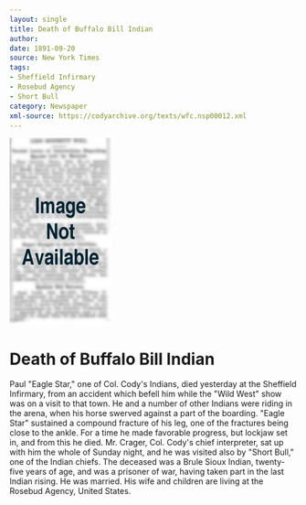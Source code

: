 ```yaml
---
layout: single
title: Death of Buffalo Bill Indian
author: 
date: 1891-09-20
source: New York Times
tags:
- Sheffield Infirmary
- Rosebud Agency
- Short Bull
category: Newspaper
xml-source: https://codyarchive.org/texts/wfc.nsp00012.xml
---
```

![Image not available](/figures/default_document.png "Image not available")

# Death of Buffalo Bill Indian

Paul "Eagle Star," one of Col. Cody's Indians, died yesterday at the Sheffield Infirmary, from an accident which befell him while the "Wild West" show was on a visit to that town. He and a number of other Indians were riding in the arena, when his horse swerved against a part of the boarding. "Eagle Star" sustained a compound fracture of his leg, one of the fractures being close to the ankle. For a time he made favorable progress, but lockjaw set in, and from this he died. Mr. Crager, Col. Cody's chief interpreter, sat up with him the whole of Sunday night, and he was visited also by "Short Bull," one of the Indian chiefs. The deceased was a Brule Sioux Indian, twenty-five years of age, and was a prisoner of war, having taken part in the last Indian rising. He was married. His wife and children are living at the Rosebud Agency, United States.